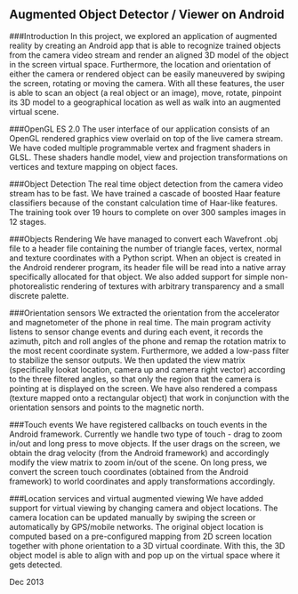 Augmented Object Detector / Viewer on Android
----------------------------------------------
###Introduction
In this project, we explored an application of augmented reality by creating an Android app that is able to recognize trained objects from the camera video stream and render an aligned 3D model of the object in the screen virtual space. Furthermore, the location and orientation of either the camera or rendered object can be easily maneuvered by swiping the screen, rotating or moving the camera. With all these features, the user is able to scan an object (a real object or an image), move, rotate, pinpoint its 3D model to a geographical location as well as walk into an augmented virtual scene. 

###OpenGL ES 2.0
The user interface of our application consists of an OpenGL rendered graphics view overlaid on top of the live camera stream. We have coded multiple programmable vertex and fragment shaders in GLSL. These shaders handle model, view and projection transformations on vertices and texture mapping on object faces.

###Object Detection
The real time object detection from the camera video stream has to be fast. We have trained a cascade of boosted Haar feature classifiers because of the constant calculation time of Haar-like features. The training took over 19 hours to complete on over 300 samples images in 12 stages. 

###Objects Rendering
We have managed to convert each Wavefront .obj file to a header file containing the number of triangle faces, vertex, normal and texture coordinates with a Python script. When an object is created in the Android renderer program, its header file will be read into a native array specifically allocated for that object. We also added support for simple non-photorealistic rendering of textures with arbitrary transparency and a small discrete palette.

###Orientation sensors
We extracted the orientation from the accelerator and magnetometer of the phone in real time. The main program activity listens to sensor change events and during each event, it records the azimuth, pitch and roll angles of the phone and remap the rotation matrix to the most recent coordinate system. Furthermore, we added a low-pass filter to stabilize the sensor outputs. We then updated the view matrix (specifically lookat location, camera up and camera right vector) according to the three filtered angles, so that only the region that the camera is pointing at is displayed on the screen.  We have also rendered a compass (texture mapped onto a rectangular object) that work in conjunction with the orientation sensors and points to the magnetic north. 

###Touch events
We have registered callbacks on touch events in the Android framework. Currently we handle two type of touch - drag to zoom in/out and long press to move objects. If the user drags on the screen, we obtain the drag velocity (from the Android framework) and accordingly modify the view matrix to zoom in/out of the scene. On long press, we convert the screen touch coordinates (obtained from the Android framework) to world coordinates and apply transformations accordingly.

###Location services and virtual augmented viewing
We have added support for virtual viewing by changing camera and object locations. The camera location can be updated manually by swiping the screen or automatically by GPS/mobile networks. The original object location is computed based on a pre-configured mapping from 2D screen location together with phone orientation to a 3D virtual coordinate. With this, the 3D object model is able to align with and pop up on the virtual space where it gets detected.

Dec 2013
